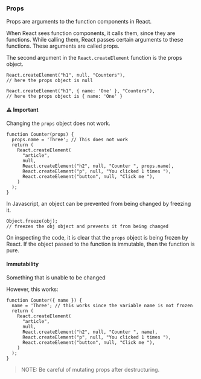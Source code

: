 ### Props
Props are arguments to the function components in React.

When React sees function components, it calls them, since they are functions.
While calling them, React passes certain arguments to these functions. These
arguments are called props.

The second argument in the `React.createElement` function is the props object.

```
React.createElement("h1", null, "Counters"),
// here the props object is null
```

```
React.createElement("h1", { name: 'One' }, "Counters"),
// here the props object is { name: 'One' }
```

#### :warning: Important

Changing the `props` object does not work.

```
function Counter(props) {
  props.name = 'Three'; // This does not work
  return (
    React.createElement(
      "article",
      null,
      React.createElement("h2", null, "Counter ", props.name),
      React.createElement("p", null, "You clicked 1 times "),
      React.createElement("button", null, "Click me "),
    )
  );
}
```

In Javascript, an object can be prevented from being changed by freezing it.

```
Object.freeze(obj);
// freezes the obj object and prevents it from being changed
```

On inspecting the code, it is clear that the `props` object is being frozen by
React. If the object passed to the function is immutable, then the function is
pure.

#### Immutability
Something that is unable to be changed

However, this works:
```
function Counter({ name }) {
  name = 'Three'; // this works since the variable name is not frozen
  return (
    React.createElement(
      "article",
      null,
      React.createElement("h2", null, "Counter ", name),
      React.createElement("p", null, "You clicked 1 times "),
      React.createElement("button", null, "Click me "),
    )
  );
}
```

> NOTE: Be careful of mutating props after destructuring.
